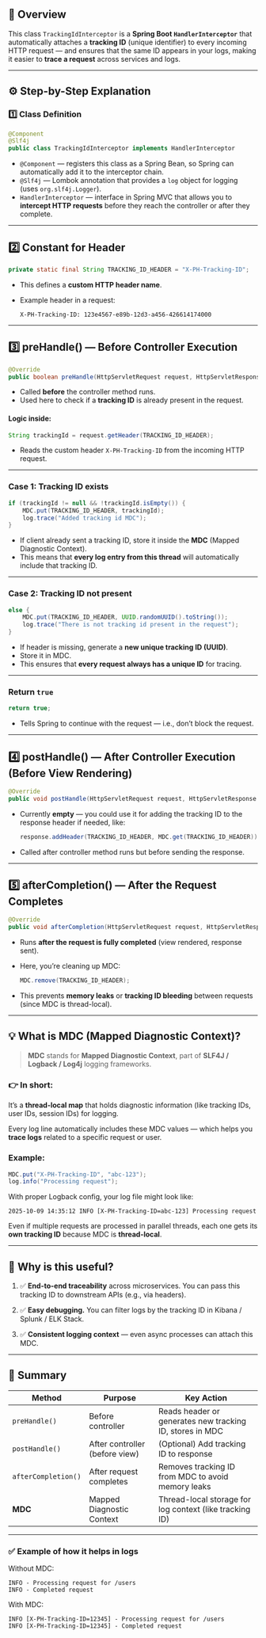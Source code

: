 ## 📘 Overview

This class `TrackingIdInterceptor` is a **Spring Boot `HandlerInterceptor`** that automatically attaches a **tracking ID** (unique identifier) to every incoming HTTP request — and ensures that the same ID appears in your logs, making it easier to **trace a request** across services and logs.

---

## ⚙️ Step-by-Step Explanation

### **1️⃣ Class Definition**

```java
@Component
@Slf4j
public class TrackingIdInterceptor implements HandlerInterceptor
```

* `@Component` — registers this class as a Spring Bean, so Spring can automatically add it to the interceptor chain.
* `@Slf4j` — Lombok annotation that provides a `log` object for logging (uses `org.slf4j.Logger`).
* `HandlerInterceptor` — interface in Spring MVC that allows you to **intercept HTTP requests** before they reach the controller or after they complete.

---

## **2️⃣ Constant for Header**

```java
private static final String TRACKING_ID_HEADER = "X-PH-Tracking-ID";
```

* This defines a **custom HTTP header name**.
* Example header in a request:

  ```
  X-PH-Tracking-ID: 123e4567-e89b-12d3-a456-426614174000
  ```

---

## **3️⃣ preHandle() — Before Controller Execution**

```java
@Override
public boolean preHandle(HttpServletRequest request, HttpServletResponse response, Object handler)
```

* Called **before** the controller method runs.
* Used here to check if a **tracking ID** is already present in the request.

#### Logic inside:

```java
String trackingId = request.getHeader(TRACKING_ID_HEADER);
```

* Reads the custom header `X-PH-Tracking-ID` from the incoming HTTP request.

---

### **Case 1: Tracking ID exists**

```java
if (trackingId != null && !trackingId.isEmpty()) {
    MDC.put(TRACKING_ID_HEADER, trackingId);
    log.trace("Added tracking id MDC");
}
```

* If client already sent a tracking ID, store it inside the **MDC** (Mapped Diagnostic Context).
* This means that **every log entry from this thread** will automatically include that tracking ID.

---

### **Case 2: Tracking ID not present**

```java
else {
    MDC.put(TRACKING_ID_HEADER, UUID.randomUUID().toString());
    log.trace("There is not tracking id present in the request");
}
```

* If header is missing, generate a **new unique tracking ID (UUID)**.
* Store it in MDC.
* This ensures that **every request always has a unique ID** for tracing.

---

### **Return `true`**

```java
return true;
```

* Tells Spring to continue with the request — i.e., don’t block the request.

---

## **4️⃣ postHandle() — After Controller Execution (Before View Rendering)**

```java
@Override
public void postHandle(HttpServletRequest request, HttpServletResponse response, Object handler, ModelAndView modelAndView)
```

* Currently **empty** — you could use it for adding the tracking ID to the response header if needed, like:

  ```java
  response.addHeader(TRACKING_ID_HEADER, MDC.get(TRACKING_ID_HEADER));
  ```
* Called after controller method runs but before sending the response.

---

## **5️⃣ afterCompletion() — After the Request Completes**

```java
@Override
public void afterCompletion(HttpServletRequest request, HttpServletResponse response, Object handler, Exception exception)
```

* Runs **after the request is fully completed** (view rendered, response sent).
* Here, you’re cleaning up MDC:

  ```java
  MDC.remove(TRACKING_ID_HEADER);
  ```
* This prevents **memory leaks** or **tracking ID bleeding** between requests (since MDC is thread-local).

---

## 💡 What is **MDC** (Mapped Diagnostic Context)?

> **MDC** stands for **Mapped Diagnostic Context**, part of **SLF4J / Logback / Log4j** logging frameworks.

### 👉 In short:

It’s a **thread-local map** that holds diagnostic information (like tracking IDs, user IDs, session IDs) for logging.

Every log line automatically includes these MDC values — which helps you **trace logs** related to a specific request or user.

### Example:

```java
MDC.put("X-PH-Tracking-ID", "abc-123");
log.info("Processing request");
```

With proper Logback config, your log file might look like:

```
2025-10-09 14:35:12 INFO [X-PH-Tracking-ID=abc-123] Processing request
```

Even if multiple requests are processed in parallel threads, each one gets its **own tracking ID** because MDC is **thread-local**.

---

## 🧩 Why is this useful?

1. ✅ **End-to-end traceability** across microservices.
   You can pass this tracking ID to downstream APIs (e.g., via headers).

2. ✅ **Easy debugging.**
   You can filter logs by the tracking ID in Kibana / Splunk / ELK Stack.

3. ✅ **Consistent logging context** — even async processes can attach this MDC.

---

## 🧠 Summary

| Method              | Purpose                        | Key Action                                               |
| ------------------- | ------------------------------ | -------------------------------------------------------- |
| `preHandle()`       | Before controller              | Reads header or generates new tracking ID, stores in MDC |
| `postHandle()`      | After controller (before view) | (Optional) Add tracking ID to response                   |
| `afterCompletion()` | After request completes        | Removes tracking ID from MDC to avoid memory leaks       |
| **MDC**             | Mapped Diagnostic Context      | Thread-local storage for log context (like tracking ID)  |

---

### ✅ Example of how it helps in logs

Without MDC:

```
INFO - Processing request for /users
INFO - Completed request
```

With MDC:

```
INFO [X-PH-Tracking-ID=12345] - Processing request for /users
INFO [X-PH-Tracking-ID=12345] - Completed request
```